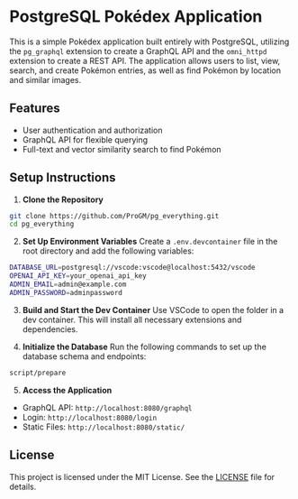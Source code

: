 # PostgreSQL Pokédex Application

This is a simple Pokédex application built entirely with PostgreSQL, utilizing the `pg_graphql` extension to create a GraphQL API and the `omni_httpd` extension to create a REST API. The application allows users to list, view, search, and create Pokémon entries, as well as find Pokémon by location and similar images.

## Features
- User authentication and authorization
- GraphQL API for flexible querying
- Full-text and vector similarity search to find Pokémon

## Setup Instructions
1. **Clone the Repository**
```bash
git clone https://github.com/ProGM/pg_everything.git
cd pg_everything
```

2. **Set Up Environment Variables**
Create a `.env.devcontainer` file in the root directory and add the following variables:
```bash
DATABASE_URL=postgresql://vscode:vscode@localhost:5432/vscode
OPENAI_API_KEY=your_openai_api_key
ADMIN_EMAIL=admin@example.com
ADMIN_PASSWORD=adminpassword
```

3. **Build and Start the Dev Container**
Use VSCode to open the folder in a dev container. This will install all necessary extensions and dependencies.

4. **Initialize the Database**
Run the following commands to set up the database schema and endpoints:
```bash
script/prepare
```

5. **Access the Application**
- GraphQL API: `http://localhost:8080/graphql`
- Login: `http://localhost:8080/login`
- Static Files: `http://localhost:8080/static/`

## License
This project is licensed under the MIT License. See the [LICENSE](LICENSE) file for details.
